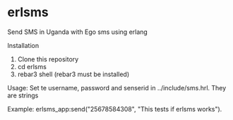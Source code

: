 # erlsms
Send SMS in Uganda with Ego sms using erlang

Installation
1. Clone this repository
3. cd erlsms
4. rebar3 shell (rebar3 must be installed)

Usage:
Set te username, password and senserid in ../include/sms.hrl. They are strings

Example:
erlsms_app:send("25678584308", "This tests if erlsms works").
